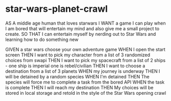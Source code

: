 # star-wars-planet-crawl
AS A   middle age human that loves starwars
I WANT a game I can play when I am bored that will entertain my mind and also give me a small project to create.
SO THAT  I can entertain myself by nerding out to Star Wars and learning how to do something new

GIVEN a star wars choose your own adventure game
WHEN I open the start screen
THEN I want to pick my character from a list of 3 randomized choices from swapi
THEN I want to pick my spacecraft from a list of 2 ships - one ship is imperial one is rebel/civilian
THEN I want to choose a destination from a list of 3 planets
WHEN my journey is underway 
THEN I will be detained by a random species
WHEN I'm detained
THEN The species will force me to complete a task from the bored API
WHEN the task is complete
THEN I will reach my destination 
THEN My choices will be stored in local storage and retold in the style of the Star Wars opening crawl
